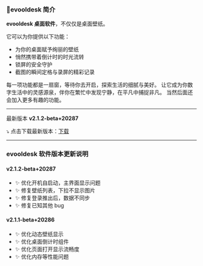 ### 🧫evooldesk 简介

**evooldesk 桌面软件**，不仅仅是桌面壁纸。

它可以为你提供以下功能：

- 为你的桌面赋予绚丽的壁纸
- 悄然携带着倒计时的时光流转
- 锁屏的安全守护
- 截图的瞬间定格与录屏的精彩记录

每一项功能都是一扇窗，等待你去开启，探索生活的细腻与美好。
让它成为你数字生活中的灵感源泉，伴你在繁忙中发现宁静，在平凡中捕捉非凡。
当然后面还会加入更多有趣的功能。

---

最新版本 **v2.1.2-beta+20287**

⤵️ 点击下载最新版本：[下载](http://source.aiweimeng.top/app/evooldesk-2.1.2-beta-setup.exe)

---

### evooldesk 软件版本更新说明

#### v2.1.2-beta+20287

- ✨️ 优化开机自启动，主界面显示问题
- ✨️ 修复壁纸列表，下拉不显示图片
- ✨️ 修复登录推出后，数据不同步
- ✨️ 修复已知其他 bug

#### v2.1.1-beta+20286

- ✨️ 优化动态壁纸显示
- ✨️ 优化桌面倒计时组件
- ✨️ 优化页面打开显示流畅度
- ✨️ 优化内存等性能问题
